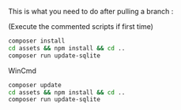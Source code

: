 This is what you need to do after pulling a branch :

(Execute the commented scripts if first time)

```bash
composer install
cd assets && npm install && cd ..
composer run update-sqlite
```
WinCmd
```bash
composer update
cd assets && npm install && cd ..
composer run update-sqlite
```
